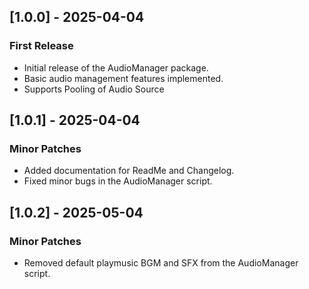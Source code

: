 ## [1.0.0] - 2025-04-04
### First Release
- Initial release of the AudioManager package.
- Basic audio management features implemented.
- Supports Pooling of Audio Source

## [1.0.1] - 2025-04-04
### Minor Patches
- Added documentation for ReadMe and Changelog.
- Fixed minor bugs in the AudioManager script.

## [1.0.2] - 2025-05-04
### Minor Patches
- Removed default playmusic BGM and SFX from the AudioManager script.